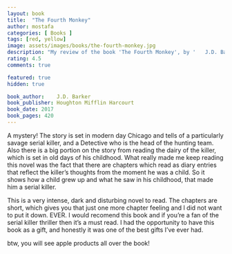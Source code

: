 ```yaml
---
layout: book
title:  "The Fourth Monkey"
author: mostafa
categories: [ Books ]
tags: [red, yellow]
image: assets/images/books/the-fourth-monkey.jpg
description: "My review of the book 'The Fourth Monkey', by '	J.D. Barker'"
rating: 4.5
comments: true

featured: true
hidden: true

book_author: 	J.D. Barker
book_publisher: Houghton Mifflin Harcourt
book_date: 2017
book_pages: 420
---
```


A mystery! The story is set in modern day Chicago and tells of a particularly savage serial killer, and a Detective who is the head of the hunting team. Also there is a big portion on the story from reading the dairy of the killer, which is set in old days of his childhood. What really made me keep reading this novel was the fact that there are chapters which read as diary entries that reflect the killer’s thoughts from the moment he was a child. So it shows how a child grew up and what he saw in his childhood, that made him a serial killer.

This is a very intense, dark and disturbing novel to read. The chapters are short, which gives you that just one more chapter feeling and I did not want to put it down. EVER. I would recomend this book and if you’re a fan of the serial killer thriller then it’s a must read. I had the opportunity to have this book as a gift, and honestly it was one of the best gifts I’ve ever had.

btw, you will see apple products all over the book!
